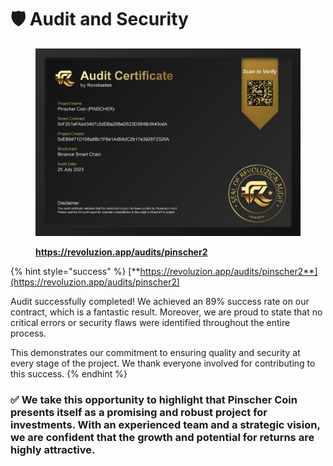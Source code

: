 # 🛡 Audit and Security

<figure><img src="../.gitbook/assets/cert (1).png" alt=""><figcaption><p><a href="https://revoluzion.app/audits/pinscher2"><strong>https://revoluzion.app/audits/pinscher2</strong></a></p></figcaption></figure>

{% hint style="success" %}
[**https://revoluzion.app/audits/pinscher2**](https://revoluzion.app/audits/pinscher2)

Audit successfully completed! We achieved an 89% success rate on our contract, which is a fantastic result. Moreover, we are proud to state that no critical errors or security flaws were identified throughout the entire process.

This demonstrates our commitment to ensuring quality and security at every stage of the project. We thank everyone involved for contributing to this success.
{% endhint %}

### ✅ We take this opportunity to highlight that Pinscher Coin presents itself as a promising and robust project for investments. With an experienced team and a strategic vision, we are confident that the growth and potential for returns are highly attractive. 
